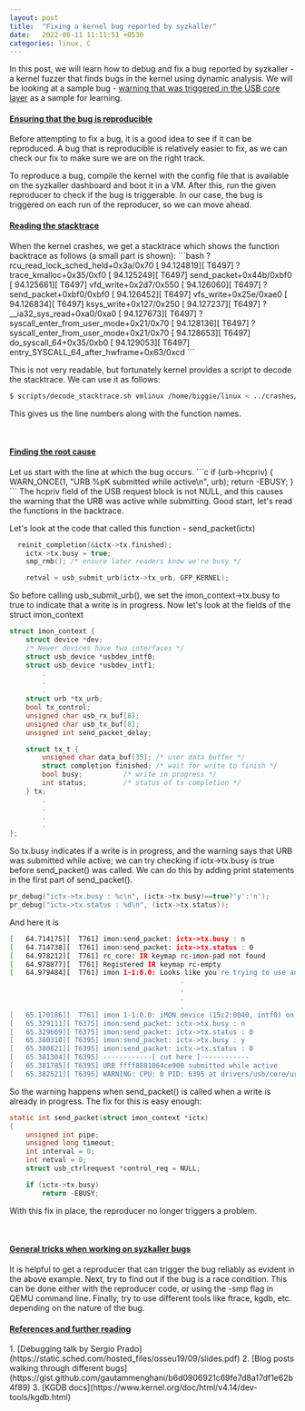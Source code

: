```yaml
---
layout: post
title:  "Fixing a kernel bug reported by syzkaller"
date:   2022-08-11 11:11:51 +0530
categories: linux, C
---
```

<style type="text/css">
  img {
    padding: 5px;
    display: block;
  }
</style>
In this post, we will learn how to debug and fix a bug reported by syzkaller - a kernel fuzzer that finds bugs in the kernel using dynamic analysis. We will be looking at a sample bug - [warning that was triggered in the USB core layer](https://syzkaller.appspot.com/bug?id=e378e6a51fbe6c5cc43e34f131cc9a315ef0337e) as a sample for learning.

<h4><b><u>Ensuring that the bug is reproducible</u></b></h4>
Before attempting to fix a bug, it is a good idea to see if it can be reproduced. A bug that is reproducible is relatively easier to fix, as we can check our fix to make sure we are on the right track.

To reproduce a bug, compile the kernel with the config file that is available on the syzkaller dashboard and boot it in a VM. After this, run the given reproducer to check if the bug is triggerable. In our case, the bug is triggered on each run of the reproducer, so we can move ahead.

<h4><b><u>Reading the stacktrace</u></b></h4>
When the kernel crashes, we get a stacktrace which shows the function backtrace as follows (a small part is shown):
```bash
? rcu_read_lock_sched_held+0x3a/0x70
[   94.124819][ T6497]  ? trace_kmalloc+0x35/0xf0
[   94.125249][ T6497]  send_packet+0x44b/0xbf0
[   94.125661][ T6497]  vfd_write+0x2d7/0x550
[   94.126060][ T6497]  ? send_packet+0xbf0/0xbf0
[   94.126452][ T6497]  vfs_write+0x25e/0xae0
[   94.126834][ T6497]  ksys_write+0x127/0x250
[   94.127237][ T6497]  ? __ia32_sys_read+0xa0/0xa0
[   94.127673][ T6497]  ? syscall_enter_from_user_mode+0x21/0x70
[   94.128136][ T6497]  ? syscall_enter_from_user_mode+0x21/0x70
[   94.128653][ T6497]  do_syscall_64+0x35/0xb0
[   94.129053][ T6497]  entry_SYSCALL_64_after_hwframe+0x63/0xcd
```

This is not very readable, but fortunately kernel provides a script to decode the stacktrace. We can use it as follows:
```bash
$ scripts/decode_stacktrace.sh vmlinux /home/biggie/linux < ../crashes/crash.txt > ../crashes/decode.txt
```
This gives us the line numbers along with the function names.

<br>
<h4><b><u>Finding the root cause</u></b></h4>
Let us start with the line at which the bug occurs.
```c
  if (urb->hcpriv) {
      WARN_ONCE(1, "URB %pK submitted while active\n", urb);
      return -EBUSY;
  }
```
The hcpriv field of the USB request block is not NULL, and this causes the warning that the URB was active while submitting. Good start, let's read the functions in the backtrace.

Let's look at the code that called this function - send_packet(ictx)
```c
  reinit_completion(&ictx->tx.finished);
	ictx->tx.busy = true;
	smp_rmb(); /* ensure later readers know we're busy */

	retval = usb_submit_urb(ictx->tx_urb, GFP_KERNEL);
```
So before calling usb_submit_urb(), we set the imon_context->tx.busy to true to indicate that a write is in progress. Now let's look at the fields of the struct imon_context
```c
struct imon_context {
	struct device *dev;
	/* Newer devices have two interfaces */
	struct usb_device *usbdev_intf0;
	struct usb_device *usbdev_intf1;
        .
        .
        .        
	struct urb *tx_urb;
	bool tx_control;
	unsigned char usb_rx_buf[8];
	unsigned char usb_tx_buf[8];
	unsigned int send_packet_delay;

	struct tx_t {
		unsigned char data_buf[35];	/* user data buffer */
		struct completion finished;	/* wait for write to finish */
		bool busy;			/* write in progress */
		int status;			/* status of tx completion */
	} tx;
        .
        .
        .
        .      
};
```

So tx.busy indicates if a write is in progress, and the warning says that URB was submitted while active; we can try checking if ictx->tx.busy is true before send_packet() was called. We can do this by adding print statements in the first part of send_packet().

```c
pr_debug("ictx->tx.busy : %c\n", (ictx->tx.busy)==true?'y':'n');
pr_debug("ictx->tx.status : %d\n", (ictx->tx.status));
```

And here it is
```bash
[   64.714175][  T761] imon:send_packet: ictx->tx.busy : n
[   64.714738][  T761] imon:send_packet: ictx->tx.status : 0
[   64.978212][  T761] rc_core: IR keymap rc-imon-pad not found
[   64.978877][  T761] Registered IR keymap rc-empty
[   64.979484][  T761] imon 1-1:0.0: Looks like you're trying to use an IR protocol this device does not support
                                          .
                                          .
                                          .
                                          .                                          
[   65.170186][  T761] imon 1-1:0.0: iMON device (15c2:0040, intf0) on usb<1:2> initialized
[   65.329111][ T6375] imon:send_packet: ictx->tx.busy : n
[   65.329669][ T6375] imon:send_packet: ictx->tx.status : 0
[   65.380310][ T6395] imon:send_packet: ictx->tx.busy : y
[   65.380821][ T6395] imon:send_packet: ictx->tx.status : 0
[   65.381304][ T6395] ------------[ cut here ]------------
[   65.381785][ T6395] URB ffff8881064ce900 submitted while active
[   65.382521][ T6395] WARNING: CPU: 0 PID: 6395 at drivers/usb/core/urb.c:378 usb_submit_urb+0x14bd/0x1870
```
So the warning happens when send_packet() is called when a write is already in progress. The fix for this is easy enough:

```c
static int send_packet(struct imon_context *ictx)
{
	unsigned int pipe;
	unsigned long timeout;
	int interval = 0;
	int retval = 0;
	struct usb_ctrlrequest *control_req = NULL;

	if (ictx->tx.busy)
	    return -EBUSY;
```
With this fix in place, the reproducer no longer triggers a problem.

<br>
<h4><b><u>General tricks when working on syzkaller bugs</u></b></h4>
It is helpful to get a reproducer that can trigger the bug reliably as evident in the above example. Next, try to find out if the bug is a race condition. This can be done either with the reproducer code, or using the -smp flag in QEMU command line. Finally, try to use different tools like ftrace, kgdb, etc. depending on the nature of the bug.

<h4><u>References and further reading</u></h4>
1. [Debugging talk by Sergio Prado](https://static.sched.com/hosted_files/osseu19/09/slides.pdf)
2. [Blog posts walking through different bugs](https://gist.github.com/gautammenghani/b6d0906921c69fe7d8a17df1e62b4f89)
3. [KGDB docs](https://www.kernel.org/doc/html/v4.14/dev-tools/kgdb.html)
